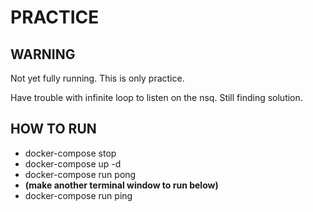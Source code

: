 PRACTICE
========

WARNING
-------

Not yet fully running. This is only practice.


Have trouble with infinite loop to listen on the nsq. Still finding solution.


HOW TO RUN
----------


* docker-compose stop
* docker-compose up -d
* docker-compose run pong
* **(make another terminal window to run below)**
* docker-compose run ping

